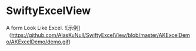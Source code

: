 # SwiftyExcelView
A form Look  Like Excel.
![示例]（https://github.com/AlasKuNull/SwiftyExcelView/blob/master/AKExcelDemo/AKExcelDemo/demo.gif)
